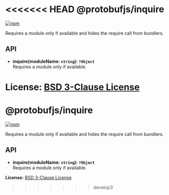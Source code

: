 <<<<<<< HEAD
@protobufjs/inquire
===================
[![npm](https://img.shields.io/npm/v/@protobufjs/inquire.svg)](https://www.npmjs.com/package/@protobufjs/inquire)

Requires a module only if available and hides the require call from bundlers.

API
---

* **inquire(moduleName: `string`): `?Object`**<br />
  Requires a module only if available.

**License:** [BSD 3-Clause License](https://opensource.org/licenses/BSD-3-Clause)
=======
@protobufjs/inquire
===================
[![npm](https://img.shields.io/npm/v/@protobufjs/inquire.svg)](https://www.npmjs.com/package/@protobufjs/inquire)

Requires a module only if available and hides the require call from bundlers.

API
---

* **inquire(moduleName: `string`): `?Object`**<br />
  Requires a module only if available.

**License:** [BSD 3-Clause License](https://opensource.org/licenses/BSD-3-Clause)
>>>>>>> develop3
